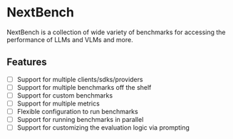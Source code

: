 # NextBench
NextBench is a collection of wide variety of benchmarks for accessing the performance of LLMs and VLMs and more.

## Features

- [ ] Support for multiple clients/sdks/providers
- [ ] Support for multiple benchmarks off the shelf
- [ ] Support for custom benchmarks
- [ ] Support for multiple metrics
- [ ] Flexible configuration to run benchmarks
- [ ] Support for running benchmarks in parallel
- [ ] Support for customizing the evaluation logic via prompting
